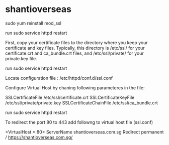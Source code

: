 # shantioverseas

sudo yum reinstall mod_ssl

run sudo service httpd restart

First, copy your certificate files to the directory where you keep your certificate and key files. Typically, this directory is /etc/ssl/ for your certificate.crt and ca_bundle.crt files, and /etc/ssl/private/ for your private.key file.

run sudo service httpd restart

Locate configuration file : /etc/httpd/conf.d/ssl.conf

Configure Virtual Host by chaning following parameteres in the file:

SSLCertificateFile       /etc/ssl/certificate.crt
SSLCertificateKeyFile    /etc/ssl/private/private.key
SSLCertificateChainFile  /etc/ssl/ca_bundle.crt

run sudo service httpd restart

To redirect the port 80 to 443 add followng to virtual host file (ssl.conf)

<VirtualHost *:80>
ServerName shantioverseas.com.sg
   Redirect permanent / https://shantioverseas.com.sg/
</VirtualHost>

